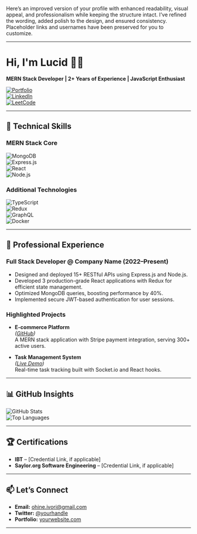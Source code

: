Here’s an improved version of your profile with enhanced readability, visual appeal, and professionalism while keeping the structure intact. I’ve refined the wording, added polish to the design, and ensured consistency. Placeholder links and usernames have been preserved for you to customize.

---

# Hi, I'm Lucid 👨‍💻  
**MERN Stack Developer | 2+ Years of Experience | JavaScript Enthusiast**

[![Portfolio](https://img.shields.io/badge/Portfolio-%23000000.svg?style=for-the-badge&logo=firefox&logoColor=white)](https://yourportfolio.com)  
[![LinkedIn](https://img.shields.io/badge/LinkedIn-0077B5?style=for-the-badge&logo=linkedin&logoColor=white)](https://www.linkedin.com/in/ohine-ivori-20027b335?utm_source=share&utm_campaign=share_via&utm_content=profile&utm_medium=ios_app)  
[![LeetCode](https://img.shields.io/badge/LeetCode-FFA116?style=for-the-badge&logo=leetcode&logoColor=white)](https://leetcode.com/yourprofile)  

---

## 🚀 Technical Skills  

### **MERN Stack Core**  
![MongoDB](https://img.shields.io/badge/MongoDB-47A248?style=for-the-badge&logo=mongodb&logoColor=white)  
![Express.js](https://img.shields.io/badge/Express.js-000000?style=for-the-badge&logo=express&logoColor=white)  
![React](https://img.shields.io/badge/React-20232A?style=for-the-badge&logo=react&logoColor=61DAFB)  
![Node.js](https://img.shields.io/badge/Node.js-339933?style=for-the-badge&logo=nodedotjs&logoColor=white)  

### **Additional Technologies**  
![TypeScript](https://img.shields.io/badge/TypeScript-3178C6?style=for-the-badge&logo=typescript&logoColor=white)  
![Redux](https://img.shields.io/badge/Redux-764ABC?style=for-the-badge&logo=redux&logoColor=white)  
![GraphQL](https://img.shields.io/badge/GraphQL-E10098?style=for-the-badge&logo=graphql&logoColor=white)  
![Docker](https://img.shields.io/badge/Docker-2496ED?style=for-the-badge&logo=docker&logoColor=white)  

---

## 💼 Professional Experience  

### **Full Stack Developer @ Company Name (2022–Present)**  
- Designed and deployed 15+ RESTful APIs using Express.js and Node.js.  
- Developed 3 production-grade React applications with Redux for efficient state management.  
- Optimized MongoDB queries, boosting performance by 40%.  
- Implemented secure JWT-based authentication for user sessions.  

### **Highlighted Projects**  
- **E-commerce Platform**  
  *([GitHub](https://github.com/yourrepo))*  
  A MERN stack application with Stripe payment integration, serving 300+ active users.  

- **Task Management System**  
  *([Live Demo](https://yourdemo.com))*  
  Real-time task tracking built with Socket.io and React hooks.  

---

## 📊 GitHub Insights  

![GitHub Stats](https://github-readme-stats.vercel.app/api?username=yourusername&show_icons=true&theme=dracula&hide=issues)  
![Top Languages](https://github-readme-stats.vercel.app/api/top-langs/?username=yourusername&layout=compact&theme=dracula&langs_count=6)  

---

## 🏆 Certifications  
- **IBT** – [Credential Link, if applicable]  
- **Saylor.org Software Engineering** – [Credential Link, if applicable]  

---

## 📫 Let’s Connect  
- **Email:** [ohine.ivori@gmail.com](mailto:ohine.ivori@gmail.com)  
- **Twitter:** [@yourhandle](https://twitter.com/yourhandle)  
- **Portfolio:** [yourwebsite.com](https://yourwebsite.com)  

---
